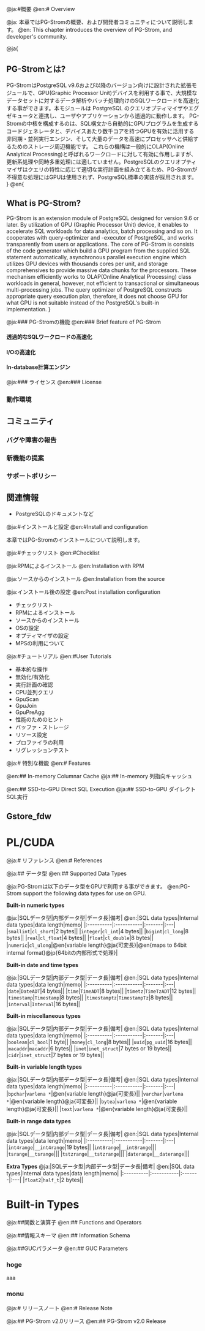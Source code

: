 @ja:#概要
@en:# Overview

@ja: 本章ではPG-Stromの概要、および開発者コミュニティについて説明します。
@en: This chapter introduces the overview of PG-Strom, and developer's community.

@ja{
## PG-Stromとは?
PG-StromはPostgreSQL v9.6および以降のバージョン向けに設計された拡張モジュールで、GPU(Graphic Processor Unit)デバイスを利用する事で、大規模なデータセットに対するデータ解析やバッチ処理向けのSQLワークロードを高速化する事ができます。本モジュールは PostgreSQL のクエリオプティマイザやエグゼキュータと連携し、ユーザやアプリケーションから透過的に動作します。
PG-Stromの中核を構成するのは、SQL構文から自動的にGPUプログラムを生成するコードジェネレータと、デバイスあたり数千コアを持つGPUを有効に活用する非同期・並列実行エンジン、そして大量のデータを高速にプロセッサへと供給するためのストレージ周辺機能です。
これらの機構は一般的にOLAP(Online Analytical Processing)と呼ばれるワークロードに対して有効に作用しますが、更新系処理や同時多重処理には適していません。PostgreSQLのクエリオプティマイザはクエリの特性に応じて適切な実行計画を組み立てるため、PG-Stromが不得意な処理にはGPUは使用されず、PostgreSQL標準の実装が採用されます。
}
@en{
## What is PG-Strom?
PG-Strom is an extension module of PostgreSQL designed for version 9.6 or later. By utilization of GPU (Graphic Processor Unit) device, it enables to accelerate SQL workloads for data analytics, batch processing and so on. It cooperates with query-optimizer and -executor of PostgreSQL, and works transparently from users or applications.
The core of PG-Strom is consists of the code generator which build a GPU program from the supplied SQL statement automatically, asynchronous parallel execution engine which utilizes GPU devices with thousands cores per unit, and storage comprehensives to provide massive data chunks for the processors.
These mechanism efficiently works to OLAP(Online Analytical Processing) class workloads in general, however, not efficient to transactional or simultaneous multi-processing jobs. The query optimizer of PostgreSQL constructs appropriate query execution plan, therefore, it does not choose GPU for what GPU is not suitable instead of the PostgreSQL's built-in implementation.
}

@ja:### PG-Stromの機能
@en:### Brief feature of PG-Strom

#### 透過的なSQLワークロードの高速化
#### I/Oの高速化
#### In-database計算エンジン




@ja:### ライセンス
@en:### License


### 動作環境



## コミュニティ


### バグや障害の報告

### 新機能の提案


### サポートポリシー


## 関連情報

- PostgreSQLのドキュメントなど


@ja:#インストールと設定
@en:#Install and configuration

本章ではPG-Stromのインストールについて説明します。

@ja:#チェックリスト
@en:#Checklist

@ja:RPMによるインストール
@en:Installation with RPM



@ja:ソースからのインストール
@en:Installation from the source



@ja:インストール後の設定
@en:Post installation configuration




- チェックリスト
- RPMによるインストール
- ソースからのインストール
- OSの設定
- オプティマイザの設定
- MPSの利用について


@ja:#チュートリアル
@en:#User Tutorials

- 基本的な操作
- 無効化/有効化
- 実行計画の確認
- CPU並列クエリ
- GpuScan
- GpuJoin
- GpuPreAgg
- 性能のためのヒント
- バッファ・ストレージ
- リソース設定
- プロファイラの利用
- リグレッションテスト


@ja:# 特別な機能
@en:# Features

@en:## In-memory Columnar Cache
@ja:## In-memory 列指向キャッシュ



@en:## SSD-to-GPU Direct SQL Execution
@ja:## SSD-to-GPU ダイレクトSQL実行



## Gstore_fdw



# PL/CUDA


@ja:# リファレンス
@en:# References

@ja:## データ型
@en:## Supported Data Types

@ja:PG-Stromは以下のデータ型をGPUで利用する事ができます。
@en:PG-Strom support the following data types for use on GPU.

**Built-in numeric types**

@ja:|SQLデータ型|内部データ型|データ長|備考|
@en:|SQL data types|Internal data types|data length|memo|
|:----------|:-----------|:-------|:---|
|```smallint```|```cl_short```|2 bytes||
|```integer```|```cl_int```|4 bytes||
|```bigint```|```cl_long```|8 bytes||
|```real```|```cl_float```|4 bytes||
|```float```|```cl_double```|8 bytes||
|```numeric```|```cl_ulong```|@en{variable length}@ja{可変長}|@en{maps to 64bit internal format}@jp{64bitの内部形式で処理}|

**Built-in date and time types**

@ja:|SQLデータ型|内部データ型|データ長|備考|
@en:|SQL data types|Internal data types|data length|memo|
|:----------|:-----------|:-------|:---|
|```date```|```DateADT```|4 bytes||
|```time```|```TimeADT```|8 bytes||
|```timetz```|```TimeTzADT```|12 bytes||
|```timestamp```|```Timestamp```|8 bytes||
|```timestamptz```|```TimestampTz```|8 bytes||
|```interval```|```Interval```|16 bytes||

**Built-in miscellaneous types**

@ja:|SQLデータ型|内部データ型|データ長|備考|
@en:|SQL data types|Internal data types|data length|memo|
|:----------|:-----------|:-------|:---|
|```boolean```|```cl_bool```|1 byte||
|```money```|```cl_long```|8 bytes||
|```uuid```|```pg_uuid```|16 bytes||
|```macaddr```|```macaddr```|6 bytes||
|```inet```|```inet_struct```|7 bytes or 19 bytes||
|```cidr```|```inet_struct```|7 bytes or 19 bytes||

**Built-in variable length types**

@ja:|SQLデータ型|内部データ型|データ長|備考|
@en:|SQL data types|Internal data types|data length|memo|
|:----------|:-----------|:-------|:---|
|```bpchar```|```varlena *```|@en{variable length}@ja{可変長}||
|```varchar```|```varlena *```|@en{variable length}@ja{可変長}||
|```bytea```|```varlena *```|@en{variable length}@ja{可変長}||
|```text```|```varlena *```|@en{variable length}@ja{可変長}||

**Built-in range data types**

@ja:|SQLデータ型|内部データ型|データ長|備考|
@en:|SQL data types|Internal data types|data length|memo|
|:----------|:-----------|:-------|:---|
|```int4range```|```__int4range```|19 bytes||
|```int8range```|```__int8range```|||
|```tsrange```|```__tsrange```|||
|```tstzrange```|```__tstzrange```|||
|```daterange```|```__daterange```|||

**Extra Types**
@ja:|SQLデータ型|内部データ型|データ長|備考|
@en:|SQL data types|Internal data types|data length|memo|
|:----------|:-----------|:-------|:---|
|```float2```|```half_t```|2 bytes||


Built-in Types
==============






@ja:##関数と演算子
@en:## Functions and Operators

@ja:##情報スキーマ
@en:## Information Schema


@ja:##GUCパラメータ
@en:## GUC Parameters


### hoge

aaa

### monu


@ja:# リリースノート
@en:# Release Note

@ja:## PG-Strom v2.0リリース
@en:## PG-Strom v2.0 Release


